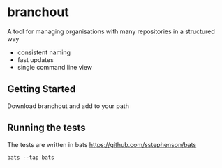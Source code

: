 # branchout

A tool for managing organisations with many repositories in a structured way

* consistent naming
* fast updates
* single command line view

## Getting Started

Download branchout and add to your path

## Running the tests

The tests are written in bats https://github.com/sstephenson/bats

```bats --tap bats```
